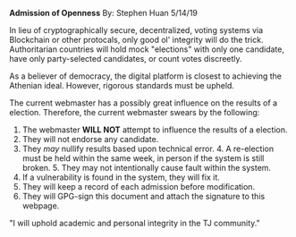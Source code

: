 **Admission of Openness**
By: Stephen Huan
5/14/19

In lieu of cryptographically secure, decentralized, voting systems via Blockchain 
or other protocals, only good ol' integrity will do the trick. Authoritarian countries
will hold mock "elections" with only one candidate, have only party-selected candidates,
or count votes discreetly.  

As a believer of democracy, the digital platform is closest to achieving the Athenian ideal.
However, rigorous standards must be upheld.

The current webmaster has a possibly great influence on the results of a election.
Therefore, the current webmaster swears by the following:

  1. The webmaster **WILL NOT** attempt to influence the results of a election.
  2. They will not endorse any candidate.
  3. They _may_ nullify results based upon technical error.
    4. A re-election must be held within the same week, in person if the system is still broken.
    5. They may not intentionally cause fault within the system.
  6. If a vulnerability is found in the system, they will fix it.  
  7. They will keep a record of each admission before modification.
  9. They will GPG-sign this document and attach the signature to this webpage.

"I will uphold academic and personal integrity in the TJ community."

